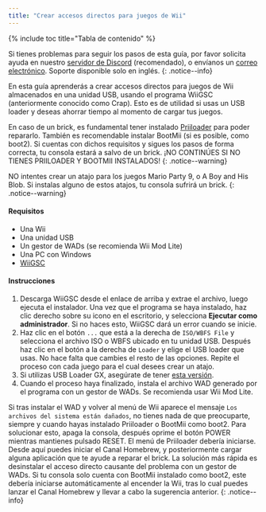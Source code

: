 ```yaml
---
title: "Crear accesos directos para juegos de Wii"
---
```


{% include toc title="Tabla de contenido" %}

Si tienes problemas para seguir los pasos de esta guía, por favor solicita ayuda en nuestro [servidor de Discord](https://discord.gg/rc24) (recomendado), o envíanos un [correo electrónico](mailto:support@riiconnect24.net). Soporte disponible solo en inglés.
{: .notice--info}

En esta guía aprenderás a crear accesos directos para juegos de Wii almacenados en una unidad USB, usando el programa WiiGSC (anteriormente conocido como Crap). Esto es de utilidad si usas un USB loader y deseas ahorrar tiempo al momento de cargar tus juegos.

En caso de un brick, es fundamental tener instalado [Priiloader](/priiloader) para poder repararlo. También es recomendable instalar BootMii (si es posible, como boot2). Si cuentas con dichos requisitos y sigues los pasos de forma correcta, tu consola estará a salvo de un brick. ¡NO CONTINÚES SI NO TIENES PRIILOADER Y BOOTMII INSTALADOS!
{: .notice--warning}

NO intentes crear un atajo para los juegos Mario Party 9, o A Boy and His Blob. Si instalas alguno de estos atajos, tu consola sufrirá un brick.
{: .notice--warning}

#### Requisitos

* Una Wii
* Una unidad USB
* Un gestor de WADs (se recomienda Wii Mod Lite)
* Una PC con Windows
* [WiiGSC](https://wiidatabase.de/downloads/pc-tools/wiigsc-ehemals-crap/)

#### Instrucciones

1. Descarga WiiGSC desde el enlace de arriba y extrae el archivo, luego ejecuta el instalador. Una vez que el programa se haya instalado, haz clic derecho sobre su icono en el escritorio, y selecciona **Ejecutar como administrador**. Si no haces esto, WiiGSC dará un error cuando se inicie.
2. Haz clic en el botón `...` que está a la derecha de `ISO/WBFS File` y selecciona el archivo ISO o WBFS ubicado en tu unidad USB. Después haz clic en el botón a la derecha de `Loader` y elige el USB loader que usas. No hace falta que cambies el resto de las opciones. Repite el proceso con cada juego para el cual desees crear un atajo.
3. Si utilizas USB Loader GX, asegúrate de tener [esta versión](https://hbb1.oscwii.org/hbb/usbloader_gx/usbloader_gx.zip).
4. Cuando el proceso haya finalizado, instala el archivo WAD generado por el programa con un gestor de WADs. Se recomienda usar Wii Mod Lite.

Si tras instalar el WAD y volver al menú de Wii aparece el mensaje `Los archivos del sistema están dañados`, no tienes nada de que preocuparte, siempre y cuando hayas instalado Priiloader o BootMii como boot2. Para solucionar esto, apaga la consola, después oprime el botón POWER mientras mantienes pulsado RESET. El menú de Priiloader debería iniciarse. Desde aquí puedes iniciar el Canal Homebrew, y posteriormente cargar alguna aplicación que te ayude a reparar el brick. La solución más rápida es desinstalar el acceso directo causante del problema con un gestor de WADs. Si tu consola solo cuenta con BootMii instalado como boot2, este debería iniciarse automáticamente al encender la Wii, tras lo cual puedes lanzar el Canal Homebrew y llevar a cabo la sugerencia anterior.
{: .notice--info}
